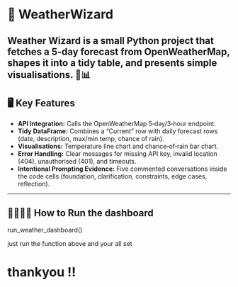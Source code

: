 # 👾 WeatherWizard

Weather Wizard is a small Python project that fetches a 5‑day forecast from OpenWeatherMap, shapes it into a tidy table, and presents simple visualisations.  🤖📊
---

## 🖥️ Key Features

- **API Integration:** Calls the OpenWeatherMap 5‑day/3‑hour endpoint.
- **Tidy DataFrame:** Combines a “Current” row with daily forecast rows (date, description, max/min temp, chance of rain).
- **Visualisations:** Temperature line chart and chance‑of‑rain bar chart.
- **Error Handling:** Clear messages for missing API key, invalid location (404), unauthorised (401), and timeouts.
- **Intentional Prompting Evidence:** Five commented conversations inside the code cells (foundation, clarification, constraints, edge cases, reflection).

---

## 🏃‍♂️🏃‍♀️ How to Run the dashboard

run_weather_dashboard()

just run the function above and your all set

# thankyou !! 

